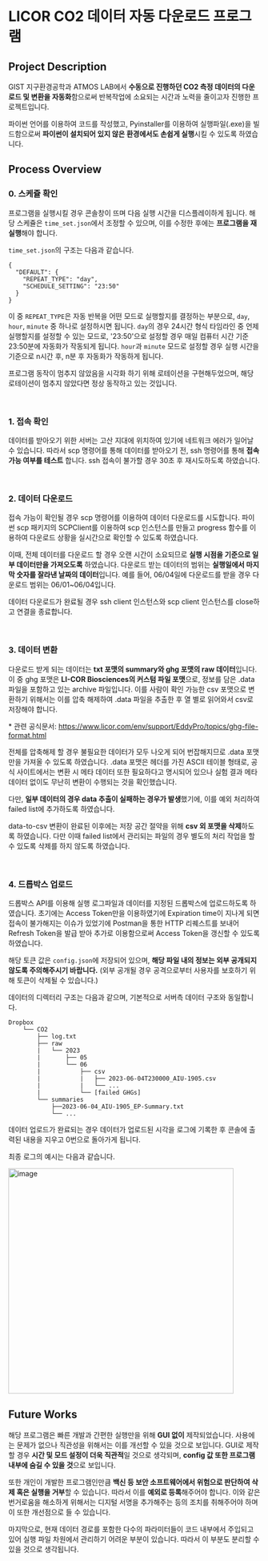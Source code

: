 # LICOR CO2 데이터 자동 다운로드 프로그램

## Project Description

GIST 지구환경공학과 ATMOS LAB에서 <strong>수동으로 진행하던 CO2 측정 데이터의 다운로드 및 변환을 자동화</strong>함으로써 반복작업에 소요되는 시간과 노력을 줄이고자 진행한 프로젝트입니다.

파이썬 언어를 이용하여 코드를 작성했고, Pyinstaller를 이용하여 실행파일(.exe)을 빌드함으로써 <strong>파이썬이 설치되어 있지 않은 환경에서도 손쉽게 실행</strong>시킬 수 있도록 하였습니다.

## Process Overview

### 0. 스케쥴 확인

프로그램을 실행시킬 경우 콘솔창이 뜨며 다음 실행 시간을 디스플레이하게 됩니다. 해당 스케쥴은 `time_set.json`에서 조정할 수 있으며, 이를 수정한 후에는 <strong>프로그램을 재실행</strong>해야 합니다.

`time_set.json`의 구조는 다음과 같습니다.

```
{
  "DEFAULT": {
    "REPEAT_TYPE": "day",
    "SCHEDULE_SETTING": "23:50"
  }
}
```

이 중 `REPEAT_TYPE`은 자동 반복을 어떤 모드로 실행할지를 결정하는 부분으로, `day`, `hour`, `minute` 중 하나로 설정하시면 됩니다. `day`의 경우 24시간 형식 타임라인 중 언제 실행할지를 설정할 수 있는 모드로, '23:50'으로 설정할 경우 매일 컴퓨터 시간 기준 23:50분에 자동화가 작동되게 됩니다. `hour`과 `minute` 모드로 설정할 경우 실행 시간을 기준으로 n시간 후, n분 후 자동화가 작동하게 됩니다.

프로그램 동작이 멈추지 않았음을 시각화 하기 위해 로테이션을 구현해두었으며, 해당 로테이션이 멈추지 않았다면 정상 동작하고 있는 것입니다.

<br>

### 1. 접속 확인

데이터를 받아오기 위한 서버는 고산 지대에 위치하여 있기에 네트워크 에러가 일어날 수 있습니다. 따라서 scp 명령어를 통해 데이터를 받아오기 전, ssh 명령어를 통해 <strong>접속 가능 여부를 테스트</strong> 합니다. ssh 접속이 불가할 경우 30초 후 재시도하도록 하였습니다.

<br>

### 2. 데이터 다운로드

접속 가능이 확인될 경우 scp 명령어를 이용하여 데이터 다운로드를 시도합니다. 파이썬 scp 패키지의 SCPClient를 이용하여 scp 인스턴스를 만들고 progress 함수를 이용하여 다운로드 상황을 실시간으로 확인할 수 있도록 하였습니다.

이때, 전체 데이터를 다운로드 할 경우 오랜 시간이 소요되므로 <strong>실행 시점을 기준으로 일부 데이터만을 가져오도록</strong> 하였습니다. 다운로드 받는 데이터의 범위는 <strong>실행일에서 마지막 숫자를 잘라낸 날짜의 데이터</strong>입니다. 예를 들어, 06/04일에 다운로드를 받을 경우 다운로드 범위는 06/01~06/04입니다.

데이터 다운로드가 완료될 경우 ssh client 인스턴스와 scp client 인스턴스를 close하고 연결을 종료합니다.

<br>

### 3. 데이터 변환

다운로드 받게 되는 데이터는 <strong>txt 포맷의 summary와 ghg 포맷의 raw 데이터</strong>입니다. 이 중 ghg 포맷은 <strong>LI-COR Biosciences의 커스텀 파일 포맷</strong>으로, 정보를 담은 .data 파일을 포함하고 있는 archive 파일입니다. 이를 사람이 확인 가능한 csv 포맷으로 변환하기 위해서는 이를 압축 해제하여 .data 파일을 추출한 후 열 별로 읽어와서 csv로 저장해야 합니다.

\* 관련 공식문서: https://www.licor.com/env/support/EddyPro/topics/ghg-file-format.html

전체를 압축해제 할 경우 불필요한 데이터가 모두 나오게 되어 번잡해지므로 .data 포맷만을 가져올 수 있도록 하였습니다. .data 포맷은 헤더를 가진 ASCII 테이블 형태로, 공식 사이트에서는 변환 시 메타 데이터 또한 필요하다고 명시되어 있으나 실험 결과 메타 데이터 없이도 무난히 변환이 수행되는 것을 확인했습니다.

다만, <strong>일부 데이터의 경우 data 추출이 실패하는 경우가 발생</strong>했기에, 이를 예외 처리하여 failed list에 추가하도록 하였습니다.

data-to-csv 변환이 완료된 이후에는 저장 공간 절약을 위해 <strong>csv 외 포맷을 삭제</strong>하도록 하였습니다. 다만 이때 failed list에서 관리되는 파일의 경우 별도의 처리 작업을 할 수 있도록 삭제를 하지 않도록 하였습니다.

<br>

### 4. 드롭박스 업로드

드롭박스 API를 이용해 실행 로그파일과 데이터를 지정된 드롭박스에 업로드하도록 하였습니다. 초기에는 Access Token만을 이용하였기에 Expiration time이 지나게 되면 접속이 불가해지는 이슈가 있었기에 Postman을 통한 HTTP 리퀘스트를 보내어 Refresh Token을 발급 받아 추가로 이용함으로써 Access Token을 갱신할 수 있도록 하였습니다.

해당 토큰 값은 `config.json`에 저장되어 있으며, <strong>해당 파일 내의 정보는 외부 공개되지 않도록 주의해주시기 바랍니다.</strong> (외부 공개될 경우 공격으로부터 사용자를 보호하기 위해 토큰이 삭제될 수 있습니다.)

데이터의 디렉터리 구조는 다음과 같으며, 기본적으로 서버측 데이터 구조와 동일합니다.

```
Dropbox
    └── CO2
        ├── log.txt
        ├── raw
        |   └── 2023
        |       ├── 05
        |       └── 06
        |           ├── csv
        |           |   ├── 2023-06-04T230000_AIU-1905.csv
        |           |   └── ...
        |           └── [failed GHGs]
        └── summaries
            ├──2023-06-04_AIU-1905_EP-Summary.txt
            └── ...
```

데이터 업로드가 완료되는 경우 데이터가 업로드된 시각을 로그에 기록한 후 콘솔에 출력된 내용을 지우고 0번으로 돌아가게 됩니다.

최종 로그의 예시는 다음과 같습니다.

<img width="450" alt="image" src="https://github.com/KevinTheRainmaker/ATMOS_work/assets/76294398/435060fa-bcda-40ec-b851-e78c11c4c712">

<br>

## Future Works

해당 프로그램은 빠른 개발과 간편한 실행만을 위해 <strong>GUI 없이</strong> 제작되었습니다. 사용에는 문제가 없으나 직관성을 위해서는 이를 개선할 수 있을 것으로 보입니다. GUI로 제작할 경우 <strong>시간 및 모드 설정이 더욱 직관적</strong>일 것으로 생각되며, <strong>config 값 또한 프로그램 내부에 숨길 수 있을 것</strong>으로 보입니다.

또한 개인이 개발한 프로그램인만큼 <strong>백신 등 보안 소프트웨어에서 위험으로 판단하여 삭제 혹은 실행을 거부</strong>할 수 있습니다. 따라서 이를 <strong>예외로 등록</strong>해주어야 합니다. 이와 같은 번거로움을 해소하게 위해서는 디지털 서명을 추가해주는 등의 조치를 취해주어야 하며 이 또한 개선점으로 들 수 있습니다.

마지막으로, 현재 데이터 경로를 포함한 다수의 파라미터들이 코드 내부에서 주입되고 있어 실행 파일 차원에서 관리하기 어려운 부분이 있습니다. 따라서 이 부분도 분리할 수 있을 것으로 생각됩니다.
